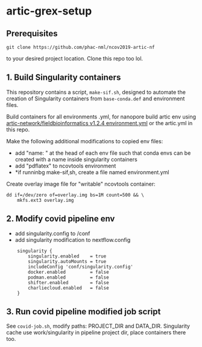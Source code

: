 # artic-grex-setup

## Prerequisites

```
git clone https://github.com/phac-nml/ncov2019-artic-nf
```

to your desired project location. Clone this repo too lol.


## 1. Build Singularity containers

This repository contains a script, `make-sif.sh`, designed to automate the creation of Singularity containers from `base-conda.def` and environment files.

Build containers for all environments .yml, for nanopore build artic env using [artic-network/fieldbioinformatics v1.2.4 environment.yml](https://github.com/artic-network/fieldbioinformatics/blob/v1.2.4/environment.yml) or the artic.yml in this repo.

Make the following additional modifications to copied env files:
- add "name: " at the head of each env file such that conda envs can be created with a name inside singularity containers
- add "pdflatex" to ncovtools environment
- *if runninbg make-sif,sh, create a file named environment.yml 

Create overlay image file for "writable" ncovtools container:

```
dd if=/dev/zero of=overlay.img bs=1M count=500 && \
    mkfs.ext3 overlay.img
```


## 2. Modify covid pipeline env

- add singularity.config to /conf
- add singularity modification to nextflow.config

```
    singularity {
        singularity.enabled    = true
        singularity.autoMounts = true
        includeConfig 'conf/singularity.config'
        docker.enabled         = false
        podman.enabled         = false
        shifter.enabled        = false
        charliecloud.enabled   = false
    }
```


## 3. Run covid pipeline modified job script

See `covid-job.sh`, modify paths: PROJECT_DIR and DATA_DIR. Singularity cache use work/singularity in pipeline project dir, place containers there too.
